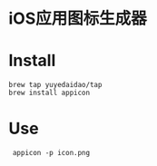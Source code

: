 # iOS应用图标生成器

# Install
    brew tap yuyedaidao/tap
    brew install appicon
    
# Use

     appicon -p icon.png

